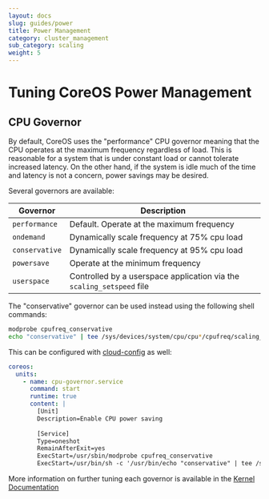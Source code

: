 ```yaml
---
layout: docs
slug: guides/power
title: Power Management
category: cluster_management
sub_category: scaling
weight: 5
---
```


# Tuning CoreOS Power Management

## CPU Governor

By default, CoreOS uses the "performance" CPU governor meaning that the CPU
operates at the maximum frequency regardless of load. This is reasonable for
a system that is under constant load or cannot tolerate increased latency.
On the other hand, if the system is idle much of the time and latency is not
a concern, power savings may be desired.

Several governors are available:

| Governor           | Description |
|--------------------|-------------|
| `performance`      | Default. Operate at the maximum frequency |
| `ondemand`         | Dynamically scale frequency at 75% cpu load |
| `conservative`     | Dynamically scale frequency at 95% cpu load |
| `powersave`        | Operate at the minimum frequency |
| `userspace`        | Controlled by a userspace application via the `scaling_setspeed` file |

The "conservative" governor can be used instead using the following shell commands:

```sh
modprobe cpufreq_conservative
echo "conservative" | tee /sys/devices/system/cpu/cpu*/cpufreq/scaling_governor > /dev/null
```

This can be configured with [cloud-config]({{site.url}}/docs/cluster-management/setup/cloudinit-cloud-config/#coreos) as well:

```yaml
coreos:
  units:
    - name: cpu-governor.service
      command: start
      runtime: true
      content: |
        [Unit]
        Description=Enable CPU power saving
        
        [Service]
        Type=oneshot
        RemainAfterExit=yes
        ExecStart=/usr/sbin/modprobe cpufreq_conservative
        ExecStart=/usr/bin/sh -c '/usr/bin/echo "conservative" | tee /sys/devices/system/cpu/cpu*/cpufreq/scaling_governor'
```

More information on further tuning each governor is available in the [Kernel Documentation](https://www.kernel.org/doc/Documentation/cpu-freq/governors.txt)
